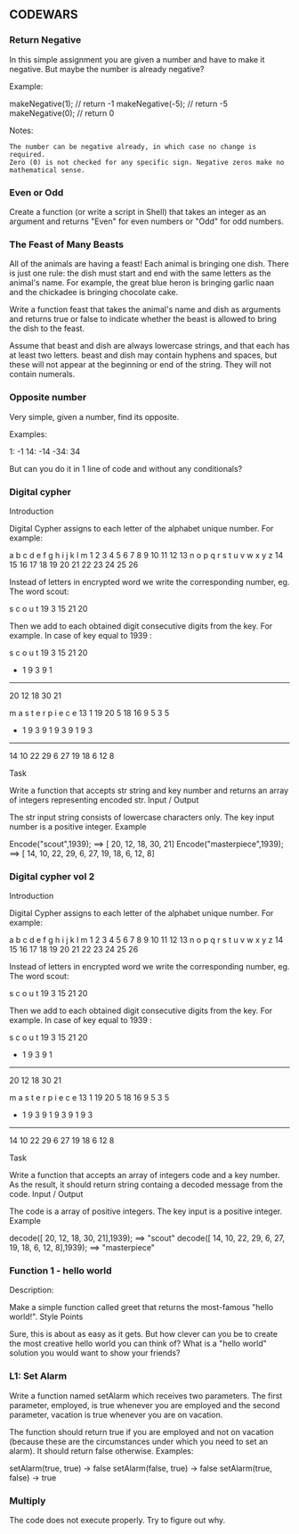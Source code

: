 ## CODEWARS

### Return Negative
In this simple assignment you are given a number and have to make it negative. But maybe the number is already negative?

Example:

makeNegative(1); // return -1
makeNegative(-5); // return -5
makeNegative(0); // return 0

Notes:

    The number can be negative already, in which case no change is required.
    Zero (0) is not checked for any specific sign. Negative zeros make no mathematical sense.

### Even or Odd
Create a function (or write a script in Shell) that takes an integer as an argument and returns "Even" for even numbers or "Odd" for odd numbers.

### The Feast of Many Beasts
All of the animals are having a feast! Each animal is bringing one dish. There is just one rule: the dish must start and end with the same letters as the animal's name. For example, the great blue heron is bringing garlic naan and the chickadee is bringing chocolate cake.

Write a function feast that takes the animal's name and dish as arguments and returns true or false to indicate whether the beast is allowed to bring the dish to the feast.

Assume that beast and dish are always lowercase strings, and that each has at least two letters. beast and dish may contain hyphens and spaces, but these will not appear at the beginning or end of the string. They will not contain numerals.

### Opposite number
Very simple, given a number, find its opposite.

Examples:

1: -1
14: -14
-34: 34

But can you do it in 1 line of code and without any conditionals?

### Digital cypher
Introduction

Digital Cypher assigns to each letter of the alphabet unique number. For example:

 a  b  c  d  e  f  g  h  i  j  k  l  m
 1  2  3  4  5  6  7  8  9 10 11 12 13
 n  o  p  q  r  s  t  u  v  w  x  y  z
14 15 16 17 18 19 20 21 22 23 24 25 26

Instead of letters in encrypted word we write the corresponding number, eg. The word scout:

 s  c  o  u  t
19  3 15 21 20

Then we add to each obtained digit consecutive digits from the key. For example. In case of key equal to 1939 :

   s  c  o  u  t
  19  3 15 21 20
 + 1  9  3  9  1
 ---------------
  20 12 18 30 21

   m  a  s  t  e  r  p  i  e  c  e
  13  1 19 20  5 18 16  9  5  3  5
+  1  9  3  9  1  9  3  9  1  9  3
  --------------------------------
  14 10 22 29  6 27 19 18  6  12 8

Task

Write a function that accepts str string and key number and returns an array of integers representing encoded str.
Input / Output

The str input string consists of lowercase characters only.
The key input number is a positive integer.
Example

Encode("scout",1939);  ==>  [ 20, 12, 18, 30, 21]
Encode("masterpiece",1939);  ==>  [ 14, 10, 22, 29, 6, 27, 19, 18, 6, 12, 8]

### Digital cypher vol 2
Introduction

Digital Cypher assigns to each letter of the alphabet unique number. For example:

 a  b  c  d  e  f  g  h  i  j  k  l  m
 1  2  3  4  5  6  7  8  9 10 11 12 13
 n  o  p  q  r  s  t  u  v  w  x  y  z
14 15 16 17 18 19 20 21 22 23 24 25 26

Instead of letters in encrypted word we write the corresponding number, eg. The word scout:

 s  c  o  u  t
19  3 15 21 20

Then we add to each obtained digit consecutive digits from the key. For example. In case of key equal to 1939 :

   s  c  o  u  t
  19  3 15 21 20
 + 1  9  3  9  1
 ---------------
  20 12 18 30 21

   m  a  s  t  e  r  p  i  e  c  e
  13  1 19 20  5 18 16  9  5  3  5
+  1  9  3  9  1  9  3  9  1  9  3
  --------------------------------
  14 10 22 29  6 27 19 18  6  12 8

Task

Write a function that accepts an array of integers code and a key number. As the result, it should return string containg a decoded message from the code.
Input / Output

The code is a array of positive integers.
The key input is a positive integer.
Example

decode([ 20, 12, 18, 30, 21],1939);  ==> "scout"
decode([ 14, 10, 22, 29, 6, 27, 19, 18, 6, 12, 8],1939);  ==>  "masterpiece"

### Function 1 - hello world
Description:

Make a simple function called greet that returns the most-famous "hello world!".
Style Points

Sure, this is about as easy as it gets. But how clever can you be to create the most creative hello world you can think of? What is a "hello world" solution you would want to show your friends?

### L1: Set Alarm
Write a function named setAlarm which receives two parameters. The first parameter, employed, is true whenever you are employed and the second parameter, vacation is true whenever you are on vacation.

The function should return true if you are employed and not on vacation (because these are the circumstances under which you need to set an alarm). It should return false otherwise. Examples:

setAlarm(true, true) -> false
setAlarm(false, true) -> false
setAlarm(true, false) -> true 

### Multiply
The code does not execute properly. Try to figure out why.
